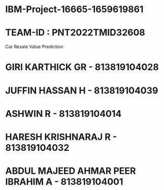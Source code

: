# IBM-Project-16665-1659619861
# TEAM-ID : PNT2022TMID32608
Car Resale Value Prediction
# GIRI KARTHICK GR                  - 813819104028
# JUFFIN HASSAN H                   - 813819104039
# ASHWIN R                          - 813819104014
# HARESH KRISHNARAJ R               - 813819104032
# ABDUL MAJEED AHMAR PEER IBRAHIM A - 813819104001

